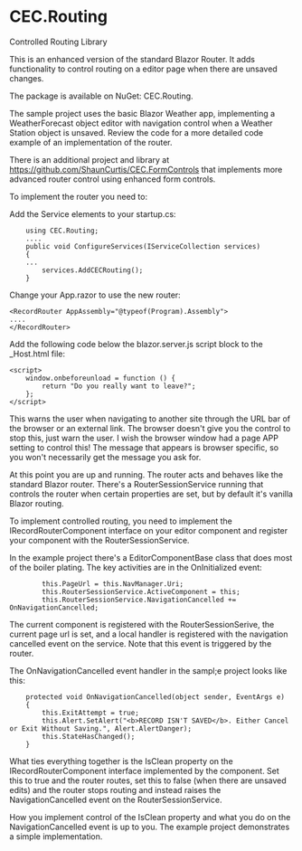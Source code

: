 ﻿# CEC.Routing
Controlled Routing Library

This is an enhanced version of the standard Blazor Router.  It adds functionality to control routing on a editor page when there are unsaved changes.

The package is available on NuGet: CEC.Routing.

The sample project uses the basic Blazor Weather app, implementing a WeatherForecast object editor with navigation control when a Weather Station object is unsaved.  Review the code for a more detailed code example of an implementation of the router.

There is an additional project and library at https://github.com/ShaunCurtis/CEC.FormControls that implements more advanced router control using enhanced form controls.

To implement the router you need to:

Add the Service elements to your startup.cs:


        using CEC.Routing;
        ....
        public void ConfigureServices(IServiceCollection services)
        {
        ...
            services.AddCECRouting();
        }

Change your App.razor to use the new router:

    <RecordRouter AppAssembly="@typeof(Program).Assembly">
    ....
    </RecordRouter>

Add the following code below the blazor.server.js script block to the _Host.html file:

    <script>
        window.onbeforeunload = function () {
            return "Do you really want to leave?";
        };
    </script>

This warns the user when navigating to another site through the URL bar of the browser or an external link. The browser doesn't give you the control to stop this, just warn the user.  I wish the browser window had a page APP setting to control this!  The message that appears is browser specific, so you won't necessarily get the message you ask for.

At this point you are up and running.  The router acts and behaves like the standard Blazor router.  There's a RouterSessionService running that controls the router when certain properties are set, but by default it's vanilla Blazor routing.

To implement controlled routing, you need to implement the IRecordRouterComponent interface on your editor component and register your component with the RouterSessionService.

In the example project there's a EditorComponentBase class that does most of the boiler plating.  The key activities are in the OnInitialized event:

            this.PageUrl = this.NavManager.Uri;
            this.RouterSessionService.ActiveComponent = this;
            this.RouterSessionService.NavigationCancelled += OnNavigationCancelled;

The current component is registered with the RouterSessionSerive, the current page url  is set, and a local handler is registered with the navigation cancelled event on the service. Note that this event is triggered by the router.

The OnNavigationCancelled event handler in the sampl;e project looks like this:

        protected void OnNavigationCancelled(object sender, EventArgs e)
        {
            this.ExitAttempt = true;
            this.Alert.SetAlert("<b>RECORD ISN'T SAVED</b>. Either Cancel or Exit Without Saving.", Alert.AlertDanger);
            this.StateHasChanged();
        }

What ties everything together is the IsClean property on the IRecordRouterComponent interface implemented by the component.  Set this to true and the router routes, set this to false (when there are unsaved edits) and the router stops routing and instead raises the NavigationCancelled event on the RouterSessionService.

How you implement control of the IsClean property and what you do on the NavigationCancelled event is up to you.  The example project demonstrates a simple implementation.


